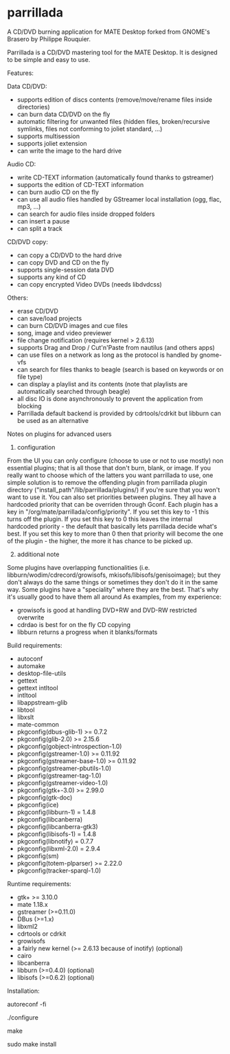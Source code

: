 parrillada
==========

A CD/DVD burning application for MATE Desktop forked from GNOME's Brasero by Philippe Rouquier.

Parrillada is a CD/DVD mastering tool for the MATE Desktop. It is designed to be simple and easy to use. 

Features:

Data CD/DVD:
- supports edition of discs contents (remove/move/rename files inside directories)
- can burn data CD/DVD on the fly
- automatic filtering for unwanted files (hidden files, broken/recursive symlinks, files not conforming to joliet standard, ...)
- supports multisession
- supports joliet extension
- can write the image to the hard drive

Audio CD:
- write CD-TEXT information (automatically found thanks to gstreamer)
- supports the edition of CD-TEXT information
- can burn audio CD on the fly
- can use all audio files handled by GStreamer local installation (ogg, flac, mp3, ...)
- can search for audio files inside dropped folders 
- can insert a pause
- can split a track

CD/DVD copy:
- can copy a CD/DVD to the hard drive
- can copy DVD and CD on the fly
- supports single-session data DVD
- supports any kind of CD
- can copy encrypted Video DVDs (needs libdvdcss)

Others:
- erase CD/DVD
- can save/load projects
- can burn CD/DVD images and cue files
- song, image and video previewer
- file change notification (requires kernel > 2.6.13)
- supports Drag and Drop / Cut'n'Paste from nautilus (and others apps)
- can use files on a network as long as the protocol is handled by gnome-vfs
- can search for files thanks to beagle (search is based on keywords or on file type)
- can display a playlist and its contents (note that playlists are automatically searched through beagle)
- all disc IO is done asynchronously to prevent the application from blocking
- Parrillada default backend is provided by cdrtools/cdrkit but libburn can be used as an alternative


Notes on plugins for advanced users

1. configuration

From the UI you can only configure (choose to use or not to use mostly) non essential plugins; that is all those that don't burn, blank, or image.
If you really want to choose which of the latters you want parrillada to use, one simple solution is to remove the offending plugin from parrillada plugin directory ("install_path"/lib/parrillada/plugins/) if you're sure that you won't want to use it.
You can also set priorities between plugins. They all have a hardcoded priority that can be overriden through Gconf. Each plugin has a key in "/org/mate/parrillada/config/priority".
If you set this key to -1 this turns off the plugin.
If you set this key to 0 this leaves the internal hardcoded priority - the default that basically lets parrillada decide what's best.
If you set this key to more than 0 then that priority will become the one of the plugin - the higher, the more it has chance to be picked up.

2. additional note

Some plugins have overlapping functionalities (i.e. libburn/wodim/cdrecord/growisofs, mkisofs/libisofs/genisoimage); but they don't always do the same things or sometimes they don't do it in the same way. Some plugins have a "speciality" where they are the best. That's why it's usually good to have them all around
As examples, from my experience:
- growisofs is good at handling DVD+RW and DVD-RW restricted overwrite
- cdrdao is best for on the fly CD copying
- libburn returns a progress when it blanks/formats

Build requirements:

- autoconf
- automake
- desktop-file-utils
- gettext
- gettext intltool
- intltool
- libappstream-glib
- libtool
- libxslt
- mate-common
- pkgconfig(dbus-glib-1) >= 0.7.2
- pkgconfig(glib-2.0) >= 2.15.6
- pkgconfig(gobject-introspection-1.0)
- pkgconfig(gstreamer-1.0) >= 0.11.92
- pkgconfig(gstreamer-base-1.0) >= 0.11.92
- pkgconfig(gstreamer-pbutils-1.0)
- pkgconfig(gstreamer-tag-1.0)
- pkgconfig(gstreamer-video-1.0)
- pkgconfig(gtk+-3.0) >= 2.99.0
- pkgconfig(gtk-doc)
- pkgconfig(ice)
- pkgconfig(libburn-1) = 1.4.8
- pkgconfig(libcanberra)
- pkgconfig(libcanberra-gtk3)
- pkgconfig(libisofs-1) = 1.4.8
- pkgconfig(libnotify) = 0.7.7
- pkgconfig(libxml-2.0) = 2.9.4
- pkgconfig(sm)
- pkgconfig(totem-plparser) >= 2.22.0
- pkgconfig(tracker-sparql-1.0)

Runtime requirements:
- gtk+ >= 3.10.0
- mate 1.18.x
- gstreamer (>=0.11.0)
- DBus (>=1.x)
- libxml2
- cdrtools or cdrkit
- growisofs
- a fairly new kernel (>= 2.6.13 because of inotify) (optional)
- cairo
- libcanberra
- libburn (>=0.4.0) (optional)
- libisofs (>=0.6.2) (optional)

Installation:

   autoreconf -fi
   
   ./configure
   
   make
   
   sudo make install
